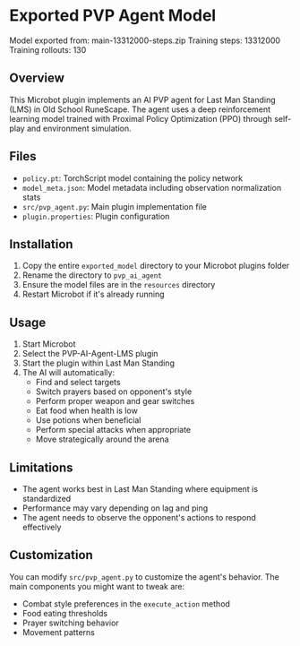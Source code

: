 # Exported PVP Agent Model

Model exported from: main-13312000-steps.zip
Training steps: 13312000
Training rollouts: 130

## Overview

This Microbot plugin implements an AI PVP agent for Last Man Standing (LMS) in Old School RuneScape. The agent uses a deep reinforcement learning model trained with Proximal Policy Optimization (PPO) through self-play and environment simulation.

## Files

- `policy.pt`: TorchScript model containing the policy network
- `model_meta.json`: Model metadata including observation normalization stats
- `src/pvp_agent.py`: Main plugin implementation file
- `plugin.properties`: Plugin configuration

## Installation

1. Copy the entire `exported_model` directory to your Microbot plugins folder
2. Rename the directory to `pvp_ai_agent`
3. Ensure the model files are in the `resources` directory
4. Restart Microbot if it's already running

## Usage

1. Start Microbot
2. Select the PVP-AI-Agent-LMS plugin
3. Start the plugin within Last Man Standing
4. The AI will automatically:
   - Find and select targets
   - Switch prayers based on opponent's style
   - Perform proper weapon and gear switches
   - Eat food when health is low
   - Use potions when beneficial
   - Perform special attacks when appropriate
   - Move strategically around the arena

## Limitations

- The agent works best in Last Man Standing where equipment is standardized
- Performance may vary depending on lag and ping
- The agent needs to observe the opponent's actions to respond effectively

## Customization

You can modify `src/pvp_agent.py` to customize the agent's behavior. The main components you might want to tweak are:

- Combat style preferences in the `execute_action` method
- Food eating thresholds
- Prayer switching behavior
- Movement patterns
